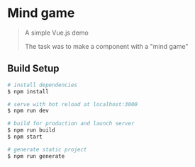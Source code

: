 # Mind game

> A simple Vue.js demo
>
> The task was to make a component with a "mind game"

## Build Setup

``` bash
# install dependencies
$ npm install

# serve with hot reload at localhost:3000
$ npm run dev

# build for production and launch server
$ npm run build
$ npm start

# generate static project
$ npm run generate
```
